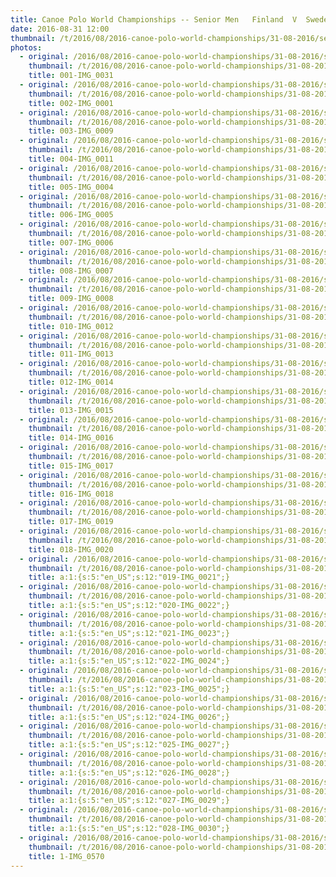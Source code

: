 ```yaml
---
title: Canoe Polo World Championships -- Senior Men   Finland  V  Sweden
date: 2016-08-31 12:00
thumbnail: /t/2016/08/2016-canoe-polo-world-championships/31-08-2016/senior-men-finland-v-sweden/001-img_0031.jpg
photos:
  - original: /2016/08/2016-canoe-polo-world-championships/31-08-2016/senior-men-finland-v-sweden/001-img_0031.jpg
    thumbnail: /t/2016/08/2016-canoe-polo-world-championships/31-08-2016/senior-men-finland-v-sweden/001-img_0031.jpg
    title: 001-IMG_0031
  - original: /2016/08/2016-canoe-polo-world-championships/31-08-2016/senior-men-finland-v-sweden/002-img_0001.jpg
    thumbnail: /t/2016/08/2016-canoe-polo-world-championships/31-08-2016/senior-men-finland-v-sweden/002-img_0001.jpg
    title: 002-IMG_0001
  - original: /2016/08/2016-canoe-polo-world-championships/31-08-2016/senior-men-finland-v-sweden/003-img_0009.jpg
    thumbnail: /t/2016/08/2016-canoe-polo-world-championships/31-08-2016/senior-men-finland-v-sweden/003-img_0009.jpg
    title: 003-IMG_0009
  - original: /2016/08/2016-canoe-polo-world-championships/31-08-2016/senior-men-finland-v-sweden/004-img_0011.jpg
    thumbnail: /t/2016/08/2016-canoe-polo-world-championships/31-08-2016/senior-men-finland-v-sweden/004-img_0011.jpg
    title: 004-IMG_0011
  - original: /2016/08/2016-canoe-polo-world-championships/31-08-2016/senior-men-finland-v-sweden/005-img_0004.jpg
    thumbnail: /t/2016/08/2016-canoe-polo-world-championships/31-08-2016/senior-men-finland-v-sweden/005-img_0004.jpg
    title: 005-IMG_0004
  - original: /2016/08/2016-canoe-polo-world-championships/31-08-2016/senior-men-finland-v-sweden/006-img_0005.jpg
    thumbnail: /t/2016/08/2016-canoe-polo-world-championships/31-08-2016/senior-men-finland-v-sweden/006-img_0005.jpg
    title: 006-IMG_0005
  - original: /2016/08/2016-canoe-polo-world-championships/31-08-2016/senior-men-finland-v-sweden/007-img_0006.jpg
    thumbnail: /t/2016/08/2016-canoe-polo-world-championships/31-08-2016/senior-men-finland-v-sweden/007-img_0006.jpg
    title: 007-IMG_0006
  - original: /2016/08/2016-canoe-polo-world-championships/31-08-2016/senior-men-finland-v-sweden/008-img_0007.jpg
    thumbnail: /t/2016/08/2016-canoe-polo-world-championships/31-08-2016/senior-men-finland-v-sweden/008-img_0007.jpg
    title: 008-IMG_0007
  - original: /2016/08/2016-canoe-polo-world-championships/31-08-2016/senior-men-finland-v-sweden/009-img_0008.jpg
    thumbnail: /t/2016/08/2016-canoe-polo-world-championships/31-08-2016/senior-men-finland-v-sweden/009-img_0008.jpg
    title: 009-IMG_0008
  - original: /2016/08/2016-canoe-polo-world-championships/31-08-2016/senior-men-finland-v-sweden/010-img_0012.jpg
    thumbnail: /t/2016/08/2016-canoe-polo-world-championships/31-08-2016/senior-men-finland-v-sweden/010-img_0012.jpg
    title: 010-IMG_0012
  - original: /2016/08/2016-canoe-polo-world-championships/31-08-2016/senior-men-finland-v-sweden/011-img_0013.jpg
    thumbnail: /t/2016/08/2016-canoe-polo-world-championships/31-08-2016/senior-men-finland-v-sweden/011-img_0013.jpg
    title: 011-IMG_0013
  - original: /2016/08/2016-canoe-polo-world-championships/31-08-2016/senior-men-finland-v-sweden/012-img_0014.jpg
    thumbnail: /t/2016/08/2016-canoe-polo-world-championships/31-08-2016/senior-men-finland-v-sweden/012-img_0014.jpg
    title: 012-IMG_0014
  - original: /2016/08/2016-canoe-polo-world-championships/31-08-2016/senior-men-finland-v-sweden/013-img_0015.jpg
    thumbnail: /t/2016/08/2016-canoe-polo-world-championships/31-08-2016/senior-men-finland-v-sweden/013-img_0015.jpg
    title: 013-IMG_0015
  - original: /2016/08/2016-canoe-polo-world-championships/31-08-2016/senior-men-finland-v-sweden/014-img_0016.jpg
    thumbnail: /t/2016/08/2016-canoe-polo-world-championships/31-08-2016/senior-men-finland-v-sweden/014-img_0016.jpg
    title: 014-IMG_0016
  - original: /2016/08/2016-canoe-polo-world-championships/31-08-2016/senior-men-finland-v-sweden/015-img_0017.jpg
    thumbnail: /t/2016/08/2016-canoe-polo-world-championships/31-08-2016/senior-men-finland-v-sweden/015-img_0017.jpg
    title: 015-IMG_0017
  - original: /2016/08/2016-canoe-polo-world-championships/31-08-2016/senior-men-finland-v-sweden/016-img_0018.jpg
    thumbnail: /t/2016/08/2016-canoe-polo-world-championships/31-08-2016/senior-men-finland-v-sweden/016-img_0018.jpg
    title: 016-IMG_0018
  - original: /2016/08/2016-canoe-polo-world-championships/31-08-2016/senior-men-finland-v-sweden/017-img_0019.jpg
    thumbnail: /t/2016/08/2016-canoe-polo-world-championships/31-08-2016/senior-men-finland-v-sweden/017-img_0019.jpg
    title: 017-IMG_0019
  - original: /2016/08/2016-canoe-polo-world-championships/31-08-2016/senior-men-finland-v-sweden/018-img_0020.jpg
    thumbnail: /t/2016/08/2016-canoe-polo-world-championships/31-08-2016/senior-men-finland-v-sweden/018-img_0020.jpg
    title: 018-IMG_0020
  - original: /2016/08/2016-canoe-polo-world-championships/31-08-2016/senior-men-finland-v-sweden/019-img_0021.jpg
    thumbnail: /t/2016/08/2016-canoe-polo-world-championships/31-08-2016/senior-men-finland-v-sweden/019-img_0021.jpg
    title: a:1:{s:5:"en_US";s:12:"019-IMG_0021";}
  - original: /2016/08/2016-canoe-polo-world-championships/31-08-2016/senior-men-finland-v-sweden/020-img_0022.jpg
    thumbnail: /t/2016/08/2016-canoe-polo-world-championships/31-08-2016/senior-men-finland-v-sweden/020-img_0022.jpg
    title: a:1:{s:5:"en_US";s:12:"020-IMG_0022";}
  - original: /2016/08/2016-canoe-polo-world-championships/31-08-2016/senior-men-finland-v-sweden/021-img_0023.jpg
    thumbnail: /t/2016/08/2016-canoe-polo-world-championships/31-08-2016/senior-men-finland-v-sweden/021-img_0023.jpg
    title: a:1:{s:5:"en_US";s:12:"021-IMG_0023";}
  - original: /2016/08/2016-canoe-polo-world-championships/31-08-2016/senior-men-finland-v-sweden/022-img_0024.jpg
    thumbnail: /t/2016/08/2016-canoe-polo-world-championships/31-08-2016/senior-men-finland-v-sweden/022-img_0024.jpg
    title: a:1:{s:5:"en_US";s:12:"022-IMG_0024";}
  - original: /2016/08/2016-canoe-polo-world-championships/31-08-2016/senior-men-finland-v-sweden/023-img_0025.jpg
    thumbnail: /t/2016/08/2016-canoe-polo-world-championships/31-08-2016/senior-men-finland-v-sweden/023-img_0025.jpg
    title: a:1:{s:5:"en_US";s:12:"023-IMG_0025";}
  - original: /2016/08/2016-canoe-polo-world-championships/31-08-2016/senior-men-finland-v-sweden/024-img_0026.jpg
    thumbnail: /t/2016/08/2016-canoe-polo-world-championships/31-08-2016/senior-men-finland-v-sweden/024-img_0026.jpg
    title: a:1:{s:5:"en_US";s:12:"024-IMG_0026";}
  - original: /2016/08/2016-canoe-polo-world-championships/31-08-2016/senior-men-finland-v-sweden/025-img_0027.jpg
    thumbnail: /t/2016/08/2016-canoe-polo-world-championships/31-08-2016/senior-men-finland-v-sweden/025-img_0027.jpg
    title: a:1:{s:5:"en_US";s:12:"025-IMG_0027";}
  - original: /2016/08/2016-canoe-polo-world-championships/31-08-2016/senior-men-finland-v-sweden/026-img_0028.jpg
    thumbnail: /t/2016/08/2016-canoe-polo-world-championships/31-08-2016/senior-men-finland-v-sweden/026-img_0028.jpg
    title: a:1:{s:5:"en_US";s:12:"026-IMG_0028";}
  - original: /2016/08/2016-canoe-polo-world-championships/31-08-2016/senior-men-finland-v-sweden/027-img_0029.jpg
    thumbnail: /t/2016/08/2016-canoe-polo-world-championships/31-08-2016/senior-men-finland-v-sweden/027-img_0029.jpg
    title: a:1:{s:5:"en_US";s:12:"027-IMG_0029";}
  - original: /2016/08/2016-canoe-polo-world-championships/31-08-2016/senior-men-finland-v-sweden/028-img_0030.jpg
    thumbnail: /t/2016/08/2016-canoe-polo-world-championships/31-08-2016/senior-men-finland-v-sweden/028-img_0030.jpg
    title: a:1:{s:5:"en_US";s:12:"028-IMG_0030";}
  - original: /2016/08/2016-canoe-polo-world-championships/31-08-2016/senior-men-finland-v-sweden/1-img_0570.jpg
    thumbnail: /t/2016/08/2016-canoe-polo-world-championships/31-08-2016/senior-men-finland-v-sweden/1-img_0570.jpg
    title: 1-IMG_0570
---
```

